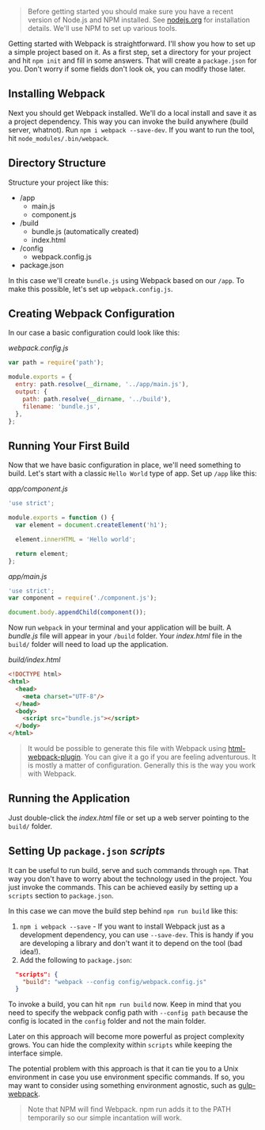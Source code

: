 > Before getting started you should make sure you have a recent version of Node.js and NPM installed. See [nodejs.org](http://nodejs.org/) for installation details. We'll use NPM to set up various tools.

Getting started with Webpack is straightforward. I'll show you how to set up a simple project based on it. As a first step, set a directory for your project and hit `npm init` and fill in some answers. That will create a `package.json` for you. Don't worry if some fields don't look ok, you can modify those later.

## Installing Webpack

Next you should get Webpack installed. We'll do a local install and save it as a project dependency. This way you can invoke the build anywhere (build server, whatnot). Run `npm i webpack --save-dev`. If you want to run the tool, hit `node_modules/.bin/webpack`.

## Directory Structure

Structure your project like this:

- /app
  - main.js
  - component.js
- /build
  - bundle.js (automatically created)
  - index.html
- /config
  - webpack.config.js
- package.json

In this case we'll create `bundle.js` using Webpack based on our `/app`. To make this possible, let's set up `webpack.config.js`.

## Creating Webpack Configuration

In our case a basic configuration could look like this:

*webpack.config.js*

```javascript
var path = require('path');

module.exports = {
  entry: path.resolve(__dirname, '../app/main.js'),
  output: {
    path: path.resolve(__dirname, '../build'),
    filename: 'bundle.js',
  },
};
```

## Running Your First Build

Now that we have basic configuration in place, we'll need something to build. Let's start with a classic `Hello World` type of app. Set up `/app` like this:

*app/component.js*

```javascript
'use strict';

module.exports = function () {
  var element = document.createElement('h1');

  element.innerHTML = 'Hello world';

  return element;
};
```

*app/main.js*

```javascript
'use strict';
var component = require('./component.js');

document.body.appendChild(component());

```

Now run `webpack` in your terminal and your application will be built. A *bundle.js* file will appear in your `/build` folder. Your *index.html* file in the `build/` folder will need to load up the application.

*build/index.html*

```html
<!DOCTYPE html>
<html>
  <head>
    <meta charset="UTF-8"/>
  </head>
  <body>
    <script src="bundle.js"></script>
  </body>
</html>
```

> It would be possible to generate this file with Webpack using [html-webpack-plugin](https://www.npmjs.com/package/html-webpack-plugin). You can give it a go if you are feeling adventurous. It is mostly a matter of configuration. Generally this is the way you work with Webpack.

## Running the Application

Just double-click the *index.html* file or set up a web server pointing to the `build/` folder.

## Setting Up `package.json` *scripts*

It can be useful to run build, serve and such commands through `npm`. That way you don't have to worry about the technology used in the project. You just invoke the commands. This can be achieved easily by setting up a `scripts` section to `package.json`.

In this case we can move the build step behind `npm run build` like this:

1. `npm i webpack --save` - If you want to install Webpack just as a development dependency, you can use `--save-dev`. This is handy if you are developing a library and don't want it to depend on the tool (bad idea!).
2. Add the following to `package.json`:

```json
  "scripts": {
    "build": "webpack --config config/webpack.config.js"
  }
```

To invoke a build, you can hit `npm run build` now. Keep in mind that you need to specify the webpack config path with `--config path` because the config is located in the `config` folder and not the main folder.

Later on this approach will become more powerful as project complexity grows. You can hide the complexity within `scripts` while keeping the interface simple.

The potential problem with this approach is that it can tie you to a Unix environment in case you use environment specific commands. If so, you may want to consider using something environment agnostic, such as [gulp-webpack](https://www.npmjs.com/package/gulp-webpack).

> Note that NPM will find Webpack. npm run adds it to the PATH temporarily so our simple incantation will work.
